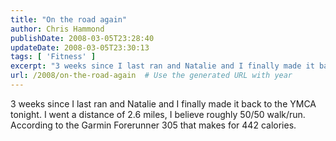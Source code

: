 ```yaml
---
title: "On the road again"
author: Chris Hammond
publishDate: 2008-03-05T23:28:40
updateDate: 2008-03-05T23:30:13
tags: [ 'Fitness' ]
excerpt: "3 weeks since I last ran and Natalie and I finally made it back to the YMCA tonight. I went a distance of 2.6 miles, I believe roughly 50/50 walk/run. According to the Garmin Forerunner 305 that makes for 442 calories. "
url: /2008/on-the-road-again  # Use the generated URL with year
---
```

<p>3 weeks since I last ran and Natalie and I finally made it back to the YMCA tonight. I went a distance of 2.6 miles, I believe roughly 50/50 walk/run. According to the Garmin Forerunner 305 that makes for 442 calories.</p>

